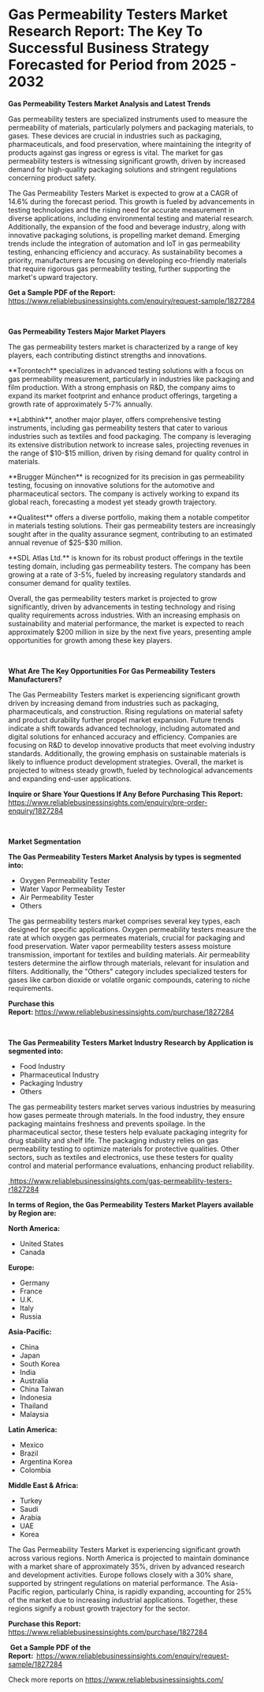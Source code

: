 <p><h1>Gas Permeability Testers Market Research Report: The Key To Successful Business Strategy Forecasted for Period from 2025 - 2032</h1></p><p><strong>Gas Permeability Testers Market Analysis and Latest Trends</strong></p>
<p><p>Gas permeability testers are specialized instruments used to measure the permeability of materials, particularly polymers and packaging materials, to gases. These devices are crucial in industries such as packaging, pharmaceuticals, and food preservation, where maintaining the integrity of products against gas ingress or egress is vital. The market for gas permeability testers is witnessing significant growth, driven by increased demand for high-quality packaging solutions and stringent regulations concerning product safety.</p><p>The Gas Permeability Testers Market is expected to grow at a CAGR of 14.6% during the forecast period. This growth is fueled by advancements in testing technologies and the rising need for accurate measurement in diverse applications, including environmental testing and material research. Additionally, the expansion of the food and beverage industry, along with innovative packaging solutions, is propelling market demand. Emerging trends include the integration of automation and IoT in gas permeability testing, enhancing efficiency and accuracy. As sustainability becomes a priority, manufacturers are focusing on developing eco-friendly materials that require rigorous gas permeability testing, further supporting the market's upward trajectory.</p></p>
<p><strong>Get a Sample PDF of the Report:&nbsp;</strong> <a href="https://www.reliablebusinessinsights.com/enquiry/request-sample/1827284?utm_campaign=57&utm_medium=2&utm_source=Github&utm_content=ia&utm_term=28022025&utm_id=gas-permeability-testers">https://www.reliablebusinessinsights.com/enquiry/request-sample/1827284</a></p>
<p>&nbsp;</p>
<p><strong>Gas Permeability Testers Major Market Players</strong></p>
<p><p>The gas permeability testers market is characterized by a range of key players, each contributing distinct strengths and innovations. </p><p>**Torontech** specializes in advanced testing solutions with a focus on gas permeability measurement, particularly in industries like packaging and film production. With a strong emphasis on R&D, the company aims to expand its market footprint and enhance product offerings, targeting a growth rate of approximately 5-7% annually.</p><p>**Labthink**, another major player, offers comprehensive testing instruments, including gas permeability testers that cater to various industries such as textiles and food packaging. The company is leveraging its extensive distribution network to increase sales, projecting revenues in the range of $10-$15 million, driven by rising demand for quality control in materials.</p><p>**Brugger München** is recognized for its precision in gas permeability testing, focusing on innovative solutions for the automotive and pharmaceutical sectors. The company is actively working to expand its global reach, forecasting a modest yet steady growth trajectory.</p><p>**Qualitest** offers a diverse portfolio, making them a notable competitor in materials testing solutions. Their gas permeability testers are increasingly sought after in the quality assurance segment, contributing to an estimated annual revenue of $25-$30 million. </p><p>**SDL Atlas Ltd.** is known for its robust product offerings in the textile testing domain, including gas permeability testers. The company has been growing at a rate of 3-5%, fueled by increasing regulatory standards and consumer demand for quality textiles.</p><p>Overall, the gas permeability testers market is projected to grow significantly, driven by advancements in testing technology and rising quality requirements across industries. With an increasing emphasis on sustainability and material performance, the market is expected to reach approximately $200 million in size by the next five years, presenting ample opportunities for growth among these key players.</p></p>
<p>&nbsp;</p>
<p><strong>What Are The Key Opportunities For Gas Permeability Testers Manufacturers?</strong></p>
<p><p>The Gas Permeability Testers market is experiencing significant growth driven by increasing demand from industries such as packaging, pharmaceuticals, and construction. Rising regulations on material safety and product durability further propel market expansion. Future trends indicate a shift towards advanced technology, including automated and digital solutions for enhanced accuracy and efficiency. Companies are focusing on R&D to develop innovative products that meet evolving industry standards. Additionally, the growing emphasis on sustainable materials is likely to influence product development strategies. Overall, the market is projected to witness steady growth, fueled by technological advancements and expanding end-user applications.</p></p>
<p><strong>Inquire or Share Your Questions If Any Before Purchasing This Report:</strong> <a href="https://www.reliablebusinessinsights.com/enquiry/pre-order-enquiry/1827284?utm_campaign=57&utm_medium=2&utm_source=Github&utm_content=ia&utm_term=28022025&utm_id=gas-permeability-testers">https://www.reliablebusinessinsights.com/enquiry/pre-order-enquiry/1827284</a></p>
<p>&nbsp;</p>
<p><strong>Market Segmentation</strong></p>
<p><strong>The Gas Permeability Testers Market Analysis by types is segmented into:</strong></p>
<p><ul><li>Oxygen Permeability Tester</li><li>Water Vapor Permeability Tester</li><li>Air Permeability Tester</li><li>Others</li></ul></p>
<p><p>The gas permeability testers market comprises several key types, each designed for specific applications. Oxygen permeability testers measure the rate at which oxygen gas permeates materials, crucial for packaging and food preservation. Water vapor permeability testers assess moisture transmission, important for textiles and building materials. Air permeability testers determine the airflow through materials, relevant for insulation and filters. Additionally, the "Others" category includes specialized testers for gases like carbon dioxide or volatile organic compounds, catering to niche requirements.</p></p>
<p><strong>Purchase this Report:&nbsp;</strong><a href="https://www.reliablebusinessinsights.com/purchase/1827284?utm_campaign=57&utm_medium=2&utm_source=Github&utm_content=ia&utm_term=28022025&utm_id=gas-permeability-testers">https://www.reliablebusinessinsights.com/purchase/1827284</a></p>
<p>&nbsp;</p>
<p><strong>The Gas Permeability Testers Market Industry Research by Application is segmented into:</strong></p>
<p><ul><li>Food Industry</li><li>Pharmaceutical Industry</li><li>Packaging Industry</li><li>Others</li></ul></p>
<p><p>The gas permeability testers market serves various industries by measuring how gases permeate through materials. In the food industry, they ensure packaging maintains freshness and prevents spoilage. In the pharmaceutical sector, these testers help evaluate packaging integrity for drug stability and shelf life. The packaging industry relies on gas permeability testing to optimize materials for protective qualities. Other sectors, such as textiles and electronics, use these testers for quality control and material performance evaluations, enhancing product reliability.</p></p>
<p><a href="https://www.reliablebusinessinsights.com/gas-permeability-testers-r1827284?utm_campaign=57&utm_medium=2&utm_source=Github&utm_content=ia&utm_term=28022025&utm_id=gas-permeability-testers">&nbsp;https://www.reliablebusinessinsights.com/gas-permeability-testers-r1827284</a></p>
<p><strong>In terms of Region, the Gas Permeability Testers Market Players available by Region are:</strong></p>
<p>
    <p> <strong> North America: </strong>
        <ul>
            <li>United States</li>
            <li>Canada</li>
        </ul>
        </p> 
    <p> <strong> Europe: </strong>
        <ul>
            <li>Germany</li>
            <li>France</li>
            <li>U.K.</li>
            <li>Italy</li>
            <li>Russia</li>
        </ul>
        </p> 
    <p> <strong> Asia-Pacific: </strong>
        <ul>
            <li>China</li>
            <li>Japan</li>
            <li>South Korea</li>
            <li>India</li>
            <li>Australia</li>
            <li>China Taiwan</li>
            <li>Indonesia</li>
            <li>Thailand</li>
            <li>Malaysia</li>
        </ul>
        </p> 
    <p> <strong> Latin America: </strong>
        <ul>
            <li>Mexico</li>
            <li>Brazil</li>
            <li>Argentina Korea</li>
            <li>Colombia</li>
        </ul>
        </p> 
    <p> <strong> Middle East & Africa: </strong>
        <ul>
            <li>Turkey</li>
            <li>Saudi</li>
            <li>Arabia</li>
            <li>UAE</li>
            <li>Korea</li>
        </ul>
    </p>
    </p>
<p><p>The Gas Permeability Testers Market is experiencing significant growth across various regions. North America is projected to maintain dominance with a market share of approximately 35%, driven by advanced research and development activities. Europe follows closely with a 30% share, supported by stringent regulations on material performance. The Asia-Pacific region, particularly China, is rapidly expanding, accounting for 25% of the market due to increasing industrial applications. Together, these regions signify a robust growth trajectory for the sector.</p></p>
<p><strong>Purchase this Report: </strong><a href="https://www.reliablebusinessinsights.com/purchase/1827284?utm_campaign=57&utm_medium=2&utm_source=Github&utm_content=ia&utm_term=28022025&utm_id=gas-permeability-testers">https://www.reliablebusinessinsights.com/purchase/1827284</a></p>
<p>&nbsp;<strong>Get a Sample PDF of the Report:&nbsp;&nbsp;</strong><a href="https://www.reliablebusinessinsights.com/enquiry/request-sample/1827284?utm_campaign=57&utm_medium=2&utm_source=Github&utm_content=ia&utm_term=28022025&utm_id=gas-permeability-testers">https://www.reliablebusinessinsights.com/enquiry/request-sample/1827284</a></p>
<p><strong></strong></p>
<p>Check more reports on <a href="https://www.reliablebusinessinsights.com/?utm_campaign=57&utm_medium=2&utm_source=Github&utm_content=ia&utm_term=28022025&utm_id=gas-permeability-testers">https://www.reliablebusinessinsights.com/</a></p>